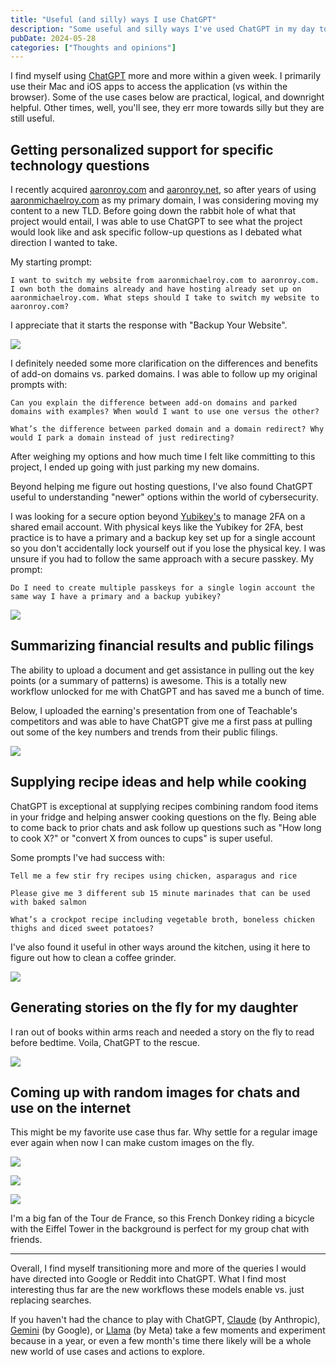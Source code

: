```yaml
---
title: "Useful (and silly) ways I use ChatGPT"
description: "Some useful and silly ways I've used ChatGPT in my day to day life."
pubDate: 2024-05-28
categories: ["Thoughts and opinions"]
---
```


I find myself using [ChatGPT](https://openai.com/) more and more within a given week. I primarily use their Mac and iOS apps to access the application (vs within the browser). Some of the use cases below are practical, logical, and downright helpful. Other times, well, you'll see, they err more towards silly but they are still useful.

## **Getting personalized support for specific technology questions**

I recently acquired [aaronroy.com](http://aaronroy.com) and [aaronroy.net](http://aaronroy.net), so after years of using [aaronmichaelroy.com](http://aaronmichaelroy.com) as my primary domain, I was considering moving my content to a new TLD. Before going down the rabbit hole of what that project would entail, I was able to use ChatGPT to see what the project would look like and ask specific follow-up questions as I debated what direction I wanted to take.

My starting prompt:

```
I want to switch my website from aaronmichaelroy.com to aaronroy.com. I own both the domains already and have hosting already set up on aaronmichaelroy.com. What steps should I take to switch my website to aaronroy.com?
```

I appreciate that it starts the response with "Backup Your Website".

![](/images/useful-and-silly-ways-i-use-chatgpt-1759632216336.png)

I definitely needed some more clarification on the differences and benefits of add-on domains vs. parked domains. I was able to follow up my original prompts with:

```
Can you explain the difference between add-on domains and parked domains with examples? When would I want to use one versus the other?
```

```
What’s the difference between parked domain and a domain redirect? Why would I park a domain instead of just redirecting?
```

After weighing my options and how much time I felt like committing to this project, I ended up going with just parking my new domains.

Beyond helping me figure out hosting questions, I've also found ChatGPT useful to understanding "newer" options within the world of cybersecurity.

I was looking for a secure option beyond [Yubikey's](https://www.yubico.com/products/) to manage 2FA on a shared email account. With physical keys like the Yubikey for 2FA, best practice is to have a primary and a backup key set up for a single account so you don't accidentally lock yourself out if you lose the physical key. I was unsure if you had to follow the same approach with a secure passkey. My prompt:

```
Do I need to create multiple passkeys for a single login account the same way I have a primary and a backup yubikey? 
```

![](/images/useful-and-silly-ways-i-use-chatgpt-1759632216358.png)

## **Summarizing financial results and public filings**

The ability to upload a document and get assistance in pulling out the key points (or a summary of patterns) is awesome. This is a totally new workflow unlocked for me with ChatGPT and has saved me a bunch of time.

Below, I uploaded the earning's presentation from one of Teachable's competitors and was able to have ChatGPT give me a first pass at pulling out some of the key numbers and trends from their public filings.

![](/images/useful-and-silly-ways-i-use-chatgpt-1759632216391.png)

## Supplying **recipe ideas and help while cooking**

ChatGPT is exceptional at supplying recipes combining random food items in your fridge and helping answer cooking questions on the fly. Being able to come back to prior chats and ask follow up questions such as "How long to cook X?" or "convert X from ounces to cups" is super useful.

Some prompts I've had success with:

```
Tell me a few stir fry recipes using chicken, asparagus and rice
```

```
Please give me 3 different sub 15 minute marinades that can be used with baked salmon 
```

```
What’s a crockpot recipe including vegetable broth, boneless chicken thighs and diced sweet potatoes? 
```

I've also found it useful in other ways around the kitchen, using it here to figure out how to clean a coffee grinder.

![](/images/useful-and-silly-ways-i-use-chatgpt-1759632216419.png)

## **Generating stories on the fly for my daughter**

I ran out of books within arms reach and needed a story on the fly to read before bedtime. Voila, ChatGPT to the rescue.

![](/images/useful-and-silly-ways-i-use-chatgpt-1759632216448.png)

## **Coming up with random images for chats and use on the internet**

This might be my favorite use case thus far. Why settle for a regular image ever again when now I can make custom images on the fly.

![](/images/useful-and-silly-ways-i-use-chatgpt-1759632216478.png)

![](/images/useful-and-silly-ways-i-use-chatgpt-1759632216509.png)

![](/images/useful-and-silly-ways-i-use-chatgpt-1759632216542.jpg)

I'm a big fan of the Tour de France, so this French Donkey riding a bicycle with the Eiffel Tower in the background is perfect for my group chat with friends.

* * *

Overall, I find myself transitioning more and more of the queries I would have directed into Google or Reddit into ChatGPT. What I find most interesting thus far are the new workflows these models enable vs. just replacing searches.

If you haven't had the chance to play with ChatGPT, [Claude](https://claude.ai/) (by Anthropic), [Gemini](https://gemini.google.com/) (by Google), or [Llama](https://llama.meta.com/) (by Meta) take a few moments and experiment because in a year, or even a few month's time there likely will be a whole new world of use cases and actions to explore.